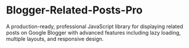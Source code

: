 # Blogger-Related-Posts-Pro
A production-ready, professional JavaScript library for displaying related posts on Google Blogger with advanced features including lazy loading, multiple layouts, and responsive design.
